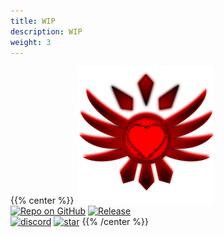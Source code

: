 ```yaml
---
title: WIP
description: WIP
weight: 3
---
```


{{% center %}}
![thumbnail](https://github.com/ZwerOxotnik/zk-lib/raw/main/thumbnail.png)<br>
[![Repo on GitHub](https://img.shields.io/badge/repo-GitHub-3D76C2.svg)](https://github.com/ZwerOxotnik/zk-lib)
[![Release](https://img.shields.io/github/tag/ZwerOxotnik/zk-lib.svg?label=Release&color=FF5500)](https://github.com/ZwerOxotnik/zk-lib/tags)<br>
[![discord](https://discordapp.com/api/guilds/480103519769067542/widget.png?style=shield)](https://discordapp.com/invite/YyJVUCa)
[![star](https://img.shields.io/github/stars/ZwerOxotnik/zk-lib.svg?label=Stars&color=F08125)](https://github.com/ZwerOxotnik/zk-lib/stargazers)
{{% /center %}}